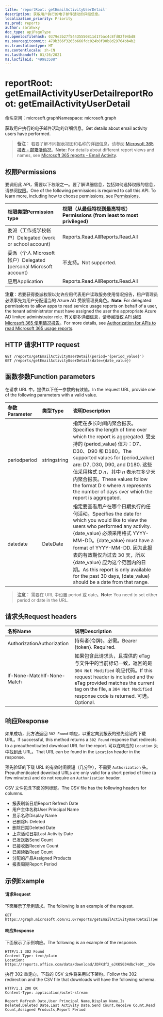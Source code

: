 ```yaml
---
title: 'reportRoot: getEmailActivityUserDetail'
description: 获取用户执行的电子邮件活动的详细信息。
localization_priority: Priority
ms.prod: reports
author: sarahwxy
doc_type: apiPageType
ms.openlocfilehash: 0379e3b27f54435550811d17bac4c8fd82f94bd8
ms.sourcegitcommit: 479b366f3265b666fdc024b0f90b8d29764bb4b2
ms.translationtype: HT
ms.contentlocale: zh-CN
ms.lasthandoff: 01/26/2021
ms.locfileid: "49983508"
---
```

# <a name="reportroot-getemailactivityuserdetail"></a><span data-ttu-id="48103-103">reportRoot: getEmailActivityUserDetail</span><span class="sxs-lookup"><span data-stu-id="48103-103">reportRoot: getEmailActivityUserDetail</span></span>

<span data-ttu-id="48103-104">命名空间：microsoft.graph</span><span class="sxs-lookup"><span data-stu-id="48103-104">Namespace: microsoft.graph</span></span>

<span data-ttu-id="48103-105">获取用户执行的电子邮件活动的详细信息。</span><span class="sxs-lookup"><span data-stu-id="48103-105">Get details about email activity users have performed.</span></span>

> <span data-ttu-id="48103-106">**备注：** 若要了解不同报表视图和名称的详细信息，请参阅 [Microsoft 365 报表 - 邮箱活动况](https://support.office.com/client/Email-activity-1cbe2c00-ca65-4fb9-9663-1bbfa58ebe44)。</span><span class="sxs-lookup"><span data-stu-id="48103-106">**Note:** For details about different report views and names, see [Microsoft 365 reports - Email Activity](https://support.office.com/client/Email-activity-1cbe2c00-ca65-4fb9-9663-1bbfa58ebe44).</span></span>

## <a name="permissions"></a><span data-ttu-id="48103-107">权限</span><span class="sxs-lookup"><span data-stu-id="48103-107">Permissions</span></span>

<span data-ttu-id="48103-p101">要调用此 API，需要以下权限之一。要了解详细信息，包括如何选择权限的信息，请参阅[权限](/graph/permissions-reference)。</span><span class="sxs-lookup"><span data-stu-id="48103-p101">One of the following permissions is required to call this API. To learn more, including how to choose permissions, see [Permissions](/graph/permissions-reference).</span></span>

| <span data-ttu-id="48103-110">权限类型</span><span class="sxs-lookup"><span data-stu-id="48103-110">Permission type</span></span>                        | <span data-ttu-id="48103-111">权限（从最低特权到最高特权）</span><span class="sxs-lookup"><span data-stu-id="48103-111">Permissions (from least to most privileged)</span></span> |
| :------------------------------------- | :--------------------------------------- |
| <span data-ttu-id="48103-112">委派（工作或学校帐户）</span><span class="sxs-lookup"><span data-stu-id="48103-112">Delegated (work or school account)</span></span>     | <span data-ttu-id="48103-113">Reports.Read.All</span><span class="sxs-lookup"><span data-stu-id="48103-113">Reports.Read.All</span></span>                         |
| <span data-ttu-id="48103-114">委派（个人 Microsoft 帐户）</span><span class="sxs-lookup"><span data-stu-id="48103-114">Delegated (personal Microsoft account)</span></span> | <span data-ttu-id="48103-115">不支持。</span><span class="sxs-lookup"><span data-stu-id="48103-115">Not supported.</span></span>                           |
| <span data-ttu-id="48103-116">应用</span><span class="sxs-lookup"><span data-stu-id="48103-116">Application</span></span>                            | <span data-ttu-id="48103-117">Reports.Read.All</span><span class="sxs-lookup"><span data-stu-id="48103-117">Reports.Read.All</span></span>                         |

<span data-ttu-id="48103-118">**注意**：若要获得委派权限以允许应用代表用户读取服务使用情况报告，租户管理员必须事先为用户分配适当的 Azure AD 受限管理员角色。</span><span class="sxs-lookup"><span data-stu-id="48103-118">**Note**: For delegated permissions to allow apps to read service usage reports on behalf of a user, the tenant administrator must have assigned the user the appropriate Azure AD limited administrator role.</span></span> <span data-ttu-id="48103-119">有关更多详细信息，请参阅[授权 API 读取 Microsoft 365 使用情况报告](/graph/reportroot-authorization)。</span><span class="sxs-lookup"><span data-stu-id="48103-119">For more details, see [Authorization for APIs to read Microsoft 365 usage reports](/graph/reportroot-authorization).</span></span>

## <a name="http-request"></a><span data-ttu-id="48103-120">HTTP 请求</span><span class="sxs-lookup"><span data-stu-id="48103-120">HTTP request</span></span>


<!-- { "blockType": "samples" } --> 

```http
GET /reports/getEmailActivityUserDetail(period='{period_value}')
GET /reports/getEmailActivityUserDetail(date={date_value})
```

## <a name="function-parameters"></a><span data-ttu-id="48103-121">函数参数</span><span class="sxs-lookup"><span data-stu-id="48103-121">Function parameters</span></span>

<span data-ttu-id="48103-122">在请求 URL 中，提供以下任一参数的有效值。</span><span class="sxs-lookup"><span data-stu-id="48103-122">In the request URL, provide one of the following parameters with a valid value.</span></span>

| <span data-ttu-id="48103-123">参数</span><span class="sxs-lookup"><span data-stu-id="48103-123">Parameter</span></span> | <span data-ttu-id="48103-124">类型</span><span class="sxs-lookup"><span data-stu-id="48103-124">Type</span></span>   | <span data-ttu-id="48103-125">说明</span><span class="sxs-lookup"><span data-stu-id="48103-125">Description</span></span>                              |
| :-------- | :----- | :--------------------------------------- |
| <span data-ttu-id="48103-126">period</span><span class="sxs-lookup"><span data-stu-id="48103-126">period</span></span>    | <span data-ttu-id="48103-127">string</span><span class="sxs-lookup"><span data-stu-id="48103-127">string</span></span> | <span data-ttu-id="48103-128">指定在多长时间内聚合报表。</span><span class="sxs-lookup"><span data-stu-id="48103-128">Specifies the length of time over which the report is aggregated.</span></span> <span data-ttu-id="48103-129">受支持的 {period_value} 值为：D7、D30、D90 和 D180。</span><span class="sxs-lookup"><span data-stu-id="48103-129">The supported values for {period_value} are: D7, D30, D90, and D180.</span></span> <span data-ttu-id="48103-130">这些值采用格式 D *n*，其中 *n* 表示在多少天内聚合报表。</span><span class="sxs-lookup"><span data-stu-id="48103-130">These values follow the format D *n* where *n* represents the number of days over which the report is aggregated.</span></span> |
| <span data-ttu-id="48103-131">date</span><span class="sxs-lookup"><span data-stu-id="48103-131">date</span></span>      | <span data-ttu-id="48103-132">Date</span><span class="sxs-lookup"><span data-stu-id="48103-132">Date</span></span>   | <span data-ttu-id="48103-133">指定要查看用户在哪个日期执行的任何活动。</span><span class="sxs-lookup"><span data-stu-id="48103-133">Specifies the date for which you would like to view the users who performed any activity.</span></span> <span data-ttu-id="48103-134">{date_value} 必须采用格式 YYYY-MM-DD。</span><span class="sxs-lookup"><span data-stu-id="48103-134">{date_value} must have a format of YYYY-MM-DD.</span></span> <span data-ttu-id="48103-135">因为此报表的有效期仅为过去 30 天，所以 {date_value} 应为这个范围内的日期。</span><span class="sxs-lookup"><span data-stu-id="48103-135">As this report is only available for the past 30 days, {date_value} should be a date from that range.</span></span> |

> <span data-ttu-id="48103-136">**注意：** 需要在 URL 中设置 period 或 date。</span><span class="sxs-lookup"><span data-stu-id="48103-136">**Note:** You need to set either period or date in the URL.</span></span>

## <a name="request-headers"></a><span data-ttu-id="48103-137">请求头</span><span class="sxs-lookup"><span data-stu-id="48103-137">Request headers</span></span>

| <span data-ttu-id="48103-138">名称</span><span class="sxs-lookup"><span data-stu-id="48103-138">Name</span></span>          | <span data-ttu-id="48103-139">说明</span><span class="sxs-lookup"><span data-stu-id="48103-139">Description</span></span>                              |
| :------------ | :--------------------------------------- |
| <span data-ttu-id="48103-140">Authorization</span><span class="sxs-lookup"><span data-stu-id="48103-140">Authorization</span></span> | <span data-ttu-id="48103-p105">持有者{令牌}。必需。</span><span class="sxs-lookup"><span data-stu-id="48103-p105">Bearer {token}. Required.</span></span>                |
| <span data-ttu-id="48103-143">If-None-Match</span><span class="sxs-lookup"><span data-stu-id="48103-143">If-None-Match</span></span> | <span data-ttu-id="48103-144">如果包含此请求头，且提供的 eTag 与文件中的当前标记一致，返回的是 `304 Not Modified` 响应代码。</span><span class="sxs-lookup"><span data-stu-id="48103-144">If this request header is included and the eTag provided matches the current tag on the file, a `304 Not Modified` response code is returned.</span></span> <span data-ttu-id="48103-145">可选。</span><span class="sxs-lookup"><span data-stu-id="48103-145">Optional.</span></span> |

## <a name="response"></a><span data-ttu-id="48103-146">响应</span><span class="sxs-lookup"><span data-stu-id="48103-146">Response</span></span>

<span data-ttu-id="48103-147">如果成功，此方法返回 `302 Found` 响应，以重定向到报表的预先验证的下载 URL。</span><span class="sxs-lookup"><span data-stu-id="48103-147">If successful, this method returns a `302 Found` response that redirects to a preauthenticated download URL for the report.</span></span> <span data-ttu-id="48103-148">可以在响应的 `Location` 头中找到此 URL。</span><span class="sxs-lookup"><span data-stu-id="48103-148">That URL can be found in the `Location` header in the response.</span></span>

<span data-ttu-id="48103-149">预先验证的下载 URL 的有效时间很短（几分钟），不需要 `Authorization` 头。</span><span class="sxs-lookup"><span data-stu-id="48103-149">Preauthenticated download URLs are only valid for a short period of time (a few minutes) and do not require an `Authorization` header.</span></span>

<span data-ttu-id="48103-150">CSV 文件包含下面的列标题。</span><span class="sxs-lookup"><span data-stu-id="48103-150">The CSV file has the following headers for columns.</span></span>

- <span data-ttu-id="48103-151">报表刷新日期</span><span class="sxs-lookup"><span data-stu-id="48103-151">Report Refresh Date</span></span>
- <span data-ttu-id="48103-152">用户主体名称</span><span class="sxs-lookup"><span data-stu-id="48103-152">User Principal Name</span></span>
- <span data-ttu-id="48103-153">显示名称</span><span class="sxs-lookup"><span data-stu-id="48103-153">Display Name</span></span>
- <span data-ttu-id="48103-154">已删除</span><span class="sxs-lookup"><span data-stu-id="48103-154">Is Deleted</span></span>
- <span data-ttu-id="48103-155">删除日期</span><span class="sxs-lookup"><span data-stu-id="48103-155">Deleted Date</span></span>
- <span data-ttu-id="48103-156">上次活动日期</span><span class="sxs-lookup"><span data-stu-id="48103-156">Last Activity Date</span></span>
- <span data-ttu-id="48103-157">已发送数</span><span class="sxs-lookup"><span data-stu-id="48103-157">Send Count</span></span>
- <span data-ttu-id="48103-158">已接收数</span><span class="sxs-lookup"><span data-stu-id="48103-158">Receive Count</span></span>
- <span data-ttu-id="48103-159">已阅读数</span><span class="sxs-lookup"><span data-stu-id="48103-159">Read Count</span></span>
- <span data-ttu-id="48103-160">分配的产品</span><span class="sxs-lookup"><span data-stu-id="48103-160">Assigned Products</span></span>
- <span data-ttu-id="48103-161">报表周期</span><span class="sxs-lookup"><span data-stu-id="48103-161">Report Period</span></span>

## <a name="example"></a><span data-ttu-id="48103-162">示例</span><span class="sxs-lookup"><span data-stu-id="48103-162">Example</span></span>

#### <a name="request"></a><span data-ttu-id="48103-163">请求</span><span class="sxs-lookup"><span data-stu-id="48103-163">Request</span></span>

<span data-ttu-id="48103-164">下面展示了示例请求。</span><span class="sxs-lookup"><span data-stu-id="48103-164">The following is an example of the request.</span></span>


<!--{
  "blockType": "ignored",
  "isComposable": true,
  "name": "reportroot_getemailactivityuserdetail"
}-->

```msgraph-interactive
GET https://graph.microsoft.com/v1.0/reports/getEmailActivityUserDetail(period='D7')
```


#### <a name="response"></a><span data-ttu-id="48103-165">响应</span><span class="sxs-lookup"><span data-stu-id="48103-165">Response</span></span>

<span data-ttu-id="48103-166">下面展示了示例响应。</span><span class="sxs-lookup"><span data-stu-id="48103-166">The following is an example of the response.</span></span>

<!-- {
  "blockType": "response",
  "truncated": true,
  "@odata.type": "microsoft.graph.report"
} -->

```http
HTTP/1.1 302 Found
Content-Type: text/plain
Location: https://reports.office.com/data/download/JDFKdf2_eJXKS034dbc7e0t__XDe
```

<span data-ttu-id="48103-167">执行 302 重定向，下载的 CSV 文件将采用以下架构。</span><span class="sxs-lookup"><span data-stu-id="48103-167">Follow the 302 redirection and the CSV file that downloads will have the following schema.</span></span>

<!-- { "blockType": "ignored" } --> 

```http
HTTP/1.1 200 OK
Content-Type: application/octet-stream

Report Refresh Date,User Principal Name,Display Name,Is Deleted,Deleted Date,Last Activity Date,Send Count,Receive Count,Read Count,Assigned Products,Report Period
```
<!-- uuid: 8fcb5dbc-d5aa-4681-8e31-b001d5168d79 
2015-10-25 14:57:30 UTC -->
<!-- {
  "type": "#page.annotation",
  "description": "Example",
  "keywords": "",
  "section": "documentation",
  "tocPath": "",
  "suppressions": [
  ]
}-->

